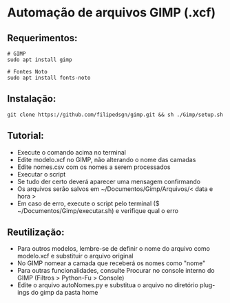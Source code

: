 # Automação de arquivos GIMP (.xcf)

## Requerimentos:

    # GIMP
    sudo apt install gimp

    # Fontes Noto
    sudo apt install fonts-noto

## Instalação:

    git clone https://github.com/filipedsgn/gimp.git && sh ./Gimp/setup.sh

## Tutorial:

* Execute o comando acima no terminal
* Edite modelo.xcf no GIMP, não alterando o nome das camadas
* Edite nomes.csv com os nomes a serem processados
* Executar o script
* Se tudo der certo deverá aparecer uma mensagem confirmando
* Os arquivos serão salvos em ~/Documentos/Gimp/Arquivos/< data e hora >
* Em caso de erro, execute o script pelo terminal ($ ~/Documentos/Gimp/executar.sh) e verifique qual o erro

## Reutilização:

* Para outros modelos, lembre-se de definir o nome do arquivo como modelo.xcf e substituir o arquivo original
* No GIMP nomear a camada que receberá os nomes como "nome"
* Para outras funcionalidades, consulte Procurar no console interno do GIMP (Filtros > Python-Fu > Console)
* Edite o arquivo autoNomes.py e substitua o arquivo no diretório plug-ings do gimp da pasta home

